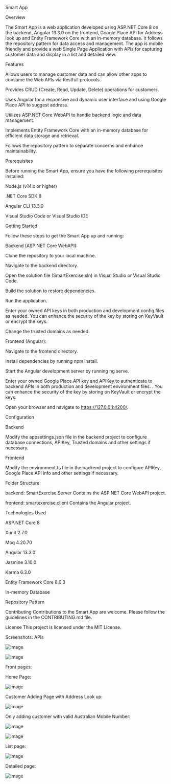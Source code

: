 Smart App


Overview


The Smart App is a web application developed using ASP.NET Core 8 on the backend, Angular 13.3.0 on the frontend, Google Place API for Address look up and Entity Framework Core with an in-memory database. It follows the repository pattern for data access and management.
The app is mobile friendly and provide a web Single Page Application with APIs for capturing customer data and display in a list and detailed view.

Features

Allows users to manage customer data and can allow other apps to consume the Web APIs via Restfull protocols.

Provides CRUD (Create, Read, Update, Delete) operations for customers.

Uses Angular for a responsive and dynamic user interface and using Google Place API to suggest address.

Utilizes ASP.NET Core WebAPI to handle backend logic and data management.

Implements Entity Framework Core with an in-memory database for efficient data storage and retrieval.

Follows the repository pattern to separate concerns and enhance maintainability.

Prerequisites

Before running the Smart App, ensure you have the following prerequisites installed:

Node.js (v14.x or higher)

.NET Core SDK 8

Angular CLI 13.3.0

Visual Studio Code or Visual Studio IDE

Getting Started

Follow these steps to get the Smart App up and running:

Backend (ASP.NET Core WebAPI):

Clone the repository to your local machine.

Navigate to the backend directory.

Open the solution file (SmartExercise.sln) in Visual Studio or Visual Studio Code.

Build the solution to restore dependencies.

Run the application.

Enter your owned API keys in both production and development config files as needed. You can enhance the security of the key by storing on KeyVault or encrypt the keys.

Change the trusted domains as needed. 

Frontend (Angular):

Navigate to the frontend directory.

Install dependencies by running npm install.

Start the Angular development server by running ng serve.

Enter your owned Google Place API key and APIKey to authenticate to backend APIs in both production and development environment files. . You can enhance the security of the key by storing on KeyVault or encrypt the keys.

Open your browser and navigate to https://127.0.0.1:4200/.


Configuration

Backend

Modify the appsettings.json file in the backend project to configure database connections, APIKey, Trusted domains and other settings if necessary.

Frontend

Modify the environment.ts file in the backend project to configure APIKey, Google Place API info  and other settings if necessary.

Folder Structure

backend: SmartExercise.Server Contains the ASP.NET Core WebAPI project.

frontend: smartexercise.client Contains the Angular project.

Technologies Used

ASP.NET Core 8

Xunit 2.7.0

Moq 4.20.70

Angular 13.3.0

Jasmine 3.10.0

Karma 6.3.0

Entity Framework Core 8.0.3

In-memory Database

Repository Pattern

Contributing
Contributions to the Smart App are welcome. Please follow the guidelines in the CONTRIBUTING.md file.

License
This project is licensed under the MIT License.

Screenshots:
APIs

![image](https://github.com/georgevanh/Smart-App/assets/163656914/5c114080-e1d8-4b73-b9dd-f6a5d03e04c9)


![image](https://github.com/georgevanh/Smart-App/assets/163656914/e8f0d6e7-0590-4114-b9f3-fdb41240d096)


Front pages:

Home Page:

![image](https://github.com/georgevanh/SmartApp/assets/163656914/157c77c2-1b8e-4227-9596-eab4bdfc133d)

Customer Adding Page with Address Look up:

![image](https://github.com/georgevanh/Smart-App/assets/163656914/56605e3a-795a-4f24-a8c9-9d7ca88f101a)


Only adding customer with valid Australian Mobile Number:

![image](https://github.com/georgevanh/Smart-App/assets/163656914/84a2f7b9-41f3-4ab3-8d05-2dcf5fc765ca)


![image](https://github.com/georgevanh/Smart-App/assets/163656914/7e4f1649-f08f-443c-8751-56380b3c98f1)



List page:

![image](https://github.com/georgevanh/Smart-App/assets/163656914/a596e559-3b05-464c-899b-7e7edb1e1f60)


Detailed page:

![image](https://github.com/georgevanh/Smart-App/assets/163656914/4efbd829-443f-4086-b094-086eb42dc5fe)











